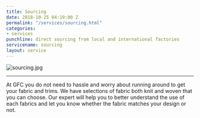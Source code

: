 ```yaml
---
title: Sourcing
date: 2018-10-25 04:19:00 Z
permalink: "/services/sourcing.html"
categories:
- services
punchline: direct sourcing from local and international factories
servicename: sourcing
layout: service
---
```


![sourcing.jpg](/uploads/sourcing.jpg)

---

At GFC you do not need to hassle and worry about running around to get your fabric and trims. We have selections of fabric both knit and woven that you can choose. Our expert will help you to better understand the use of each fabrics and let you know whether the fabric matches your design or not.